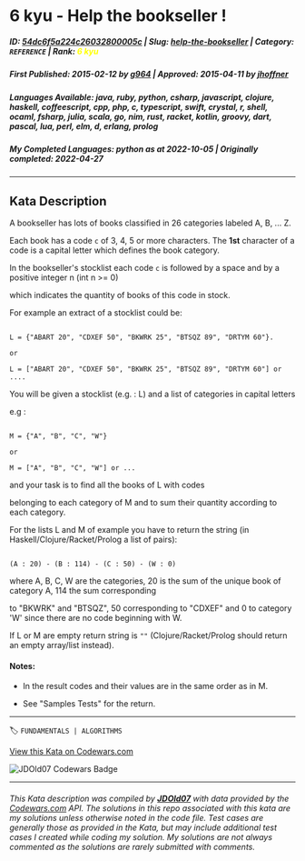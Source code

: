 # 6 kyu - Help the bookseller !

##### **ID**: [54dc6f5a224c26032800005c](https://www.codewars.com/kata/54dc6f5a224c26032800005c) | **Slug**: [help-the-bookseller](https://www.codewars.com/kata/54dc6f5a224c26032800005c) | **Category**: `REFERENCE` | **Rank**: <span style="color:yellow">6 kyu</span>

##### **First Published**: 2015-02-12 ***by*** [g964](https://www.codewars.com/users/g964) | **Approved**: 2015-04-11 ***by*** [jhoffner](https://www.codewars.com/users/jhoffner)

##### **Languages Available**: java, ruby, python, csharp, javascript, clojure, haskell, coffeescript, cpp, php, c, typescript, swift, crystal, r, shell, ocaml, fsharp, julia, scala, go, nim, rust, racket, kotlin, groovy, dart, pascal, lua, perl, elm, d, erlang, prolog

##### **My Completed Languages**: python ***as at*** 2022-10-05 | **Originally completed**: 2022-04-27

---

## Kata Description


A bookseller has lots of books classified in 26 categories labeled A, B, ... Z. 

Each book has a code `c` of 3, 4, 5 or more characters. The **1st** character of a code is a capital letter which defines the book category.

  

  In the bookseller's stocklist each code `c` is followed by a space and by a positive integer n (int n >= 0) 

  which indicates the quantity of books of this code in stock.



For example an extract of a stocklist could be:

```

L = {"ABART 20", "CDXEF 50", "BKWRK 25", "BTSQZ 89", "DRTYM 60"}.

or

L = ["ABART 20", "CDXEF 50", "BKWRK 25", "BTSQZ 89", "DRTYM 60"] or ....

```



  You will be given a stocklist (e.g. : L) and a list of categories in capital letters 

  e.g : 

```

M = {"A", "B", "C", "W"} 

or

M = ["A", "B", "C", "W"] or ...

```

  

  and your task is to find all the books of L with codes 

  belonging to each category of M and to sum their quantity according to each category. 





  For the lists L and M of example you have to return the string (in Haskell/Clojure/Racket/Prolog a list of pairs):  

  ```

  (A : 20) - (B : 114) - (C : 50) - (W : 0)

  ```  



  where A, B, C, W are the categories, 20 is the sum of the unique book of category A, 114 the sum corresponding

  to "BKWRK" and "BTSQZ", 50 corresponding to "CDXEF" and 0 to category 'W' since there are no code beginning with W.



  If L or M are empty return string is `""` (Clojure/Racket/Prolog should return an empty array/list instead).

  

#### Notes:

- In the result codes and their values are in the same order as in M.

- See "Samples Tests" for the return.



---


🏷 `FUNDAMENTALS | ALGORITHMS`


[View this Kata on Codewars.com](https://www.codewars.com/kata/54dc6f5a224c26032800005c)

![](https://www.codewars.com/users/jdold07/badges/large "JDOld07 Codewars Badge")

---

###### *This Kata description was compiled by [**JDOld07**](https://tpstech.dev) with data provided by the [Codewars.com](https://www.codewars.com) API.  The solutions in this repo associated with this kata are my solutions unless otherwise noted in the code file.  Test cases are generally those as provided in the Kata, but may include additional test cases I created while coding my solution.  My solutions are not always commented as the solutions are rarely submitted with comments.*
